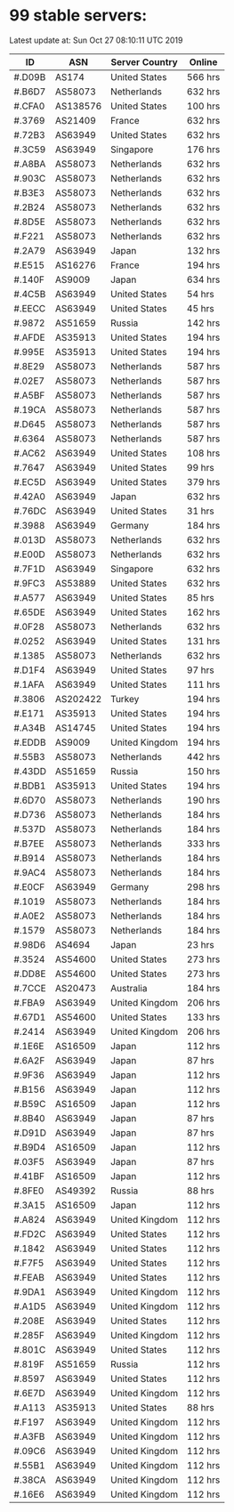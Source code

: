 # 99 stable servers:

Latest update at: Sun Oct 27 08:10:11 UTC 2019

| ID | ASN | Server Country | Online |
| -- | --- | -------------- | ------ |
| #.D09B | AS174 | United States | 566 hrs |
| #.B6D7 | AS58073 | Netherlands | 632 hrs |
| #.CFA0 | AS138576 | United States | 100 hrs |
| #.3769 | AS21409 | France | 632 hrs |
| #.72B3 | AS63949 | United States | 632 hrs |
| #.3C59 | AS63949 | Singapore | 176 hrs |
| #.A8BA | AS58073 | Netherlands | 632 hrs |
| #.903C | AS58073 | Netherlands | 632 hrs |
| #.B3E3 | AS58073 | Netherlands | 632 hrs |
| #.2B24 | AS58073 | Netherlands | 632 hrs |
| #.8D5E | AS58073 | Netherlands | 632 hrs |
| #.F221 | AS58073 | Netherlands | 632 hrs |
| #.2A79 | AS63949 | Japan | 132 hrs |
| #.E515 | AS16276 | France | 194 hrs |
| #.140F | AS9009 | Japan | 634 hrs |
| #.4C5B | AS63949 | United States | 54 hrs |
| #.EECC | AS63949 | United States | 45 hrs |
| #.9872 | AS51659 | Russia | 142 hrs |
| #.AFDE | AS35913 | United States | 194 hrs |
| #.995E | AS35913 | United States | 194 hrs |
| #.8E29 | AS58073 | Netherlands | 587 hrs |
| #.02E7 | AS58073 | Netherlands | 587 hrs |
| #.A5BF | AS58073 | Netherlands | 587 hrs |
| #.19CA | AS58073 | Netherlands | 587 hrs |
| #.D645 | AS58073 | Netherlands | 587 hrs |
| #.6364 | AS58073 | Netherlands | 587 hrs |
| #.AC62 | AS63949 | United States | 108 hrs |
| #.7647 | AS63949 | United States | 99 hrs |
| #.EC5D | AS63949 | United States | 379 hrs |
| #.42A0 | AS63949 | Japan | 632 hrs |
| #.76DC | AS63949 | United States | 31 hrs |
| #.3988 | AS63949 | Germany | 184 hrs |
| #.013D | AS58073 | Netherlands | 632 hrs |
| #.E00D | AS58073 | Netherlands | 632 hrs |
| #.7F1D | AS63949 | Singapore | 632 hrs |
| #.9FC3 | AS53889 | United States | 632 hrs |
| #.A577 | AS63949 | United States | 85 hrs |
| #.65DE | AS63949 | United States | 162 hrs |
| #.0F28 | AS58073 | Netherlands | 632 hrs |
| #.0252 | AS63949 | United States | 131 hrs |
| #.1385 | AS58073 | Netherlands | 632 hrs |
| #.D1F4 | AS63949 | United States | 97 hrs |
| #.1AFA | AS63949 | United States | 111 hrs |
| #.3806 | AS202422 | Turkey | 194 hrs |
| #.E171 | AS35913 | United States | 194 hrs |
| #.A34B | AS14745 | United States | 194 hrs |
| #.EDDB | AS9009 | United Kingdom | 194 hrs |
| #.55B3 | AS58073 | Netherlands | 442 hrs |
| #.43DD | AS51659 | Russia | 150 hrs |
| #.BDB1 | AS35913 | United States | 194 hrs |
| #.6D70 | AS58073 | Netherlands | 190 hrs |
| #.D736 | AS58073 | Netherlands | 184 hrs |
| #.537D | AS58073 | Netherlands | 184 hrs |
| #.B7EE | AS58073 | Netherlands | 333 hrs |
| #.B914 | AS58073 | Netherlands | 184 hrs |
| #.9AC4 | AS58073 | Netherlands | 184 hrs |
| #.E0CF | AS63949 | Germany | 298 hrs |
| #.1019 | AS58073 | Netherlands | 184 hrs |
| #.A0E2 | AS58073 | Netherlands | 184 hrs |
| #.1579 | AS58073 | Netherlands | 184 hrs |
| #.98D6 | AS4694 | Japan | 23 hrs |
| #.3524 | AS54600 | United States | 273 hrs |
| #.DD8E | AS54600 | United States | 273 hrs |
| #.7CCE | AS20473 | Australia | 184 hrs |
| #.FBA9 | AS63949 | United Kingdom | 206 hrs |
| #.67D1 | AS54600 | United States | 133 hrs |
| #.2414 | AS63949 | United Kingdom | 206 hrs |
| #.1E6E | AS16509 | Japan | 112 hrs |
| #.6A2F | AS63949 | Japan | 87 hrs |
| #.9F36 | AS63949 | Japan | 112 hrs |
| #.B156 | AS63949 | Japan | 112 hrs |
| #.B59C | AS16509 | Japan | 112 hrs |
| #.8B40 | AS63949 | Japan | 87 hrs |
| #.D91D | AS63949 | Japan | 87 hrs |
| #.B9D4 | AS16509 | Japan | 112 hrs |
| #.03F5 | AS63949 | Japan | 87 hrs |
| #.41BF | AS16509 | Japan | 112 hrs |
| #.8FE0 | AS49392 | Russia | 88 hrs |
| #.3A15 | AS16509 | Japan | 112 hrs |
| #.A824 | AS63949 | United Kingdom | 112 hrs |
| #.FD2C | AS63949 | United States | 112 hrs |
| #.1842 | AS63949 | United States | 112 hrs |
| #.F7F5 | AS63949 | United States | 112 hrs |
| #.FEAB | AS63949 | United States | 112 hrs |
| #.9DA1 | AS63949 | United Kingdom | 112 hrs |
| #.A1D5 | AS63949 | United Kingdom | 112 hrs |
| #.208E | AS63949 | United States | 112 hrs |
| #.285F | AS63949 | United Kingdom | 112 hrs |
| #.801C | AS63949 | United States | 112 hrs |
| #.819F | AS51659 | Russia | 112 hrs |
| #.8597 | AS63949 | United States | 112 hrs |
| #.6E7D | AS63949 | United Kingdom | 112 hrs |
| #.A113 | AS35913 | United States | 88 hrs |
| #.F197 | AS63949 | United Kingdom | 112 hrs |
| #.A3FB | AS63949 | United Kingdom | 112 hrs |
| #.09C6 | AS63949 | United Kingdom | 112 hrs |
| #.55B1 | AS63949 | United Kingdom | 112 hrs |
| #.38CA | AS63949 | United Kingdom | 112 hrs |
| #.16E6 | AS63949 | United Kingdom | 112 hrs |

